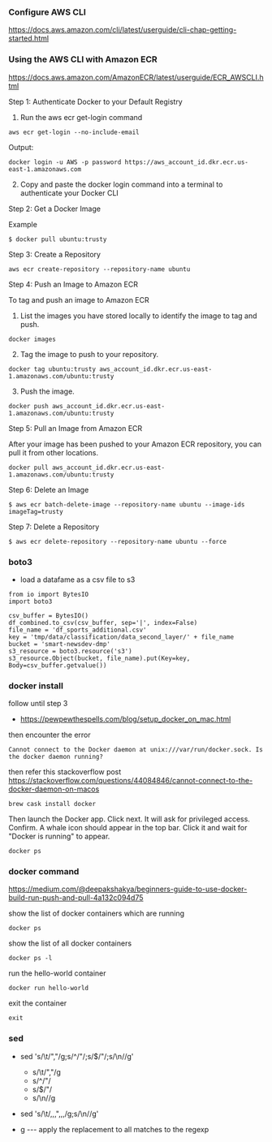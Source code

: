 ### Configure AWS CLI

https://docs.aws.amazon.com/cli/latest/userguide/cli-chap-getting-started.html

### Using the AWS CLI with Amazon ECR

https://docs.aws.amazon.com/AmazonECR/latest/userguide/ECR_AWSCLI.html

Step 1: Authenticate Docker to your Default Registry

1. Run the aws ecr get-login command
```
aws ecr get-login --no-include-email
```
Output:
```
docker login -u AWS -p password https://aws_account_id.dkr.ecr.us-east-1.amazonaws.com
```
2. Copy and paste the docker login command into a terminal to authenticate your Docker CLI

Step 2: Get a Docker Image

Example
```
$ docker pull ubuntu:trusty
```

Step 3: Create a Repository

```
aws ecr create-repository --repository-name ubuntu
```
Step 4: Push an Image to Amazon ECR

To tag and push an image to Amazon ECR

1. List the images you have stored locally to identify the image to tag and push.
```
docker images
```

2. Tag the image to push to your repository.
```
docker tag ubuntu:trusty aws_account_id.dkr.ecr.us-east-1.amazonaws.com/ubuntu:trusty
```

3. Push the image.

```
docker push aws_account_id.dkr.ecr.us-east-1.amazonaws.com/ubuntu:trusty
```

Step 5: Pull an Image from Amazon ECR

After your image has been pushed to your Amazon ECR repository, you can pull it from other locations.
```
docker pull aws_account_id.dkr.ecr.us-east-1.amazonaws.com/ubuntu:trusty
```

Step 6: Delete an Image

```
$ aws ecr batch-delete-image --repository-name ubuntu --image-ids imageTag=trusty
```

Step 7: Delete a Repository


```
$ aws ecr delete-repository --repository-name ubuntu --force
```

### boto3
- load a datafame as a csv file to s3
```
from io import BytesIO
import boto3

csv_buffer = BytesIO()
df_combined.to_csv(csv_buffer, sep='|', index=False)
file_name = 'df_sports_additional.csv'
key = 'tmp/data/classification/data_second_layer/' + file_name
bucket = 'smart-newsdev-dmp'
s3_resource = boto3.resource('s3')
s3_resource.Object(bucket, file_name).put(Key=key, Body=csv_buffer.getvalue())
```

###  docker install


follow until step 3
- https://pewpewthespells.com/blog/setup_docker_on_mac.html

then encounter the error
```
Cannot connect to the Docker daemon at unix:///var/run/docker.sock. Is the docker daemon running?
```

then refer this stackoverflow post
https://stackoverflow.com/questions/44084846/cannot-connect-to-the-docker-daemon-on-macos

```
brew cask install docker
```

Then launch the Docker app. Click next. It will ask for privileged access. Confirm. A whale icon should appear in the top bar. Click it and wait for "Docker is running" to appear.

```
docker ps
```

### docker command
https://medium.com/@deepakshakya/beginners-guide-to-use-docker-build-run-push-and-pull-4a132c094d75

show the list of docker containers which are running
```
docker ps
```
show the list of all docker containers 
```
docker ps -l
```

run the hello-world container 
```
docker run hello-world
```
exit the container
```
exit
```
### sed

- sed 's/\t/","/g;s/^/"/;s/$/"/;s/\n//g'
  - s/\t/","/g 
  - s/^/"/
  - s/$/"/
  - s/\n//g
 - sed 's/\t/,,,",,,/g;s/\n//g'
 
- g --- apply the replacement to all matches to the regexp










